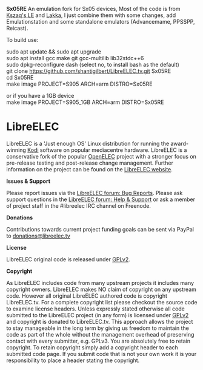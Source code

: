 **Sx05RE**
An emulation fork for Sx05 devices, Most of the code is from [Kszaq's LE](https://github.com/kszaq/LibreELEC.tv) and [Lakka](https://github.com/libretro/Lakka-LibreELEC), I just combine them with some changes, add Emulationstation and some standalone emulators (Advancemame, PPSSPP, Reicast). 

To build use:  

sudo apt update && sudo apt upgrade  
sudo apt install gcc make git gcc-multilib lib32stdc++6  
sudo dpkg-reconfigure dash (select no, to install bash as the default)  
git clone https://github.com/shantigilbert/LibreELEC.tv.git Sx05RE  
cd Sx05RE  
make image PROJECT=S905 ARCH=arm DISTRO=Sx05RE  

or if you have a 1GB device  
make image PROJECT=S905_1GB ARCH=arm DISTRO=Sx05RE  


# LibreELEC

LibreELEC is a 'Just enough OS' Linux distribution for running the award-winning [Kodi](http://kodi.tv) software on popular mediacentre hardware. LibreELEC is a conservative fork of the popular [OpenELEC](http://openelec.tv) project with a stronger focus on pre-release testing and post-release change management. Further information on the project can be found on the [LibreELEC website](https://libreelec.tv).

**Issues & Support**

Please report issues via the [LibreELEC forum: Bug Reports](http://forum.libreelec.tv/forum-35.html). Please ask support questions in the [LibreELEC forum: Help & Support](http://forum.libreelec.tv/forum-3.html) or ask a member of project staff in the #libreelec IRC channel on Freenode.

**Donations**

Contributions towards current project funding goals can be sent via PayPal to donations@libreelec.tv

**License**

LibreELEC original code is released under [GPLv2](http://www.gnu.org/licenses/gpl-2.0.html).

**Copyright**

As LibreELEC includes code from many upstream projects it includes many copyright owners. LibreELEC makes NO claim of copyright on any upstream code. However all original LibreELEC authored code is copyright LibreELEC.tv. For a complete copyright list please checkout the source code to examine license headers. Unless expressly stated otherwise all code submitted to the LibreELEC project (in any form) is licensed under [GPLv2](http://www.gnu.org/licenses/gpl-2.0.html) and copyright is donated to LibreELEC.tv. This approach allows the project to stay manageable in the long term by giving us freedom to maintain the code as part of the whole without the management overhead of preserving contact with every submitter, e.g. GPLv3. You are absolutely free to retain copyright. To retain copyright simply add a copyright header to each submitted code page. If you submit code that is not your own work it is your responsibility to place a header stating the copyright.

